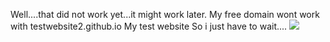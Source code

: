 Well....that did not work yet...it might work later. My free domain wont work with testwebsite2.github.io My test website
So i just have to wait.... <img src="https://vignette.wikia.nocookie.net/mlp/images/3/3d/Tardar_Sauce_Says_NO.jpg/revision/latest?cb=20130221122604">
